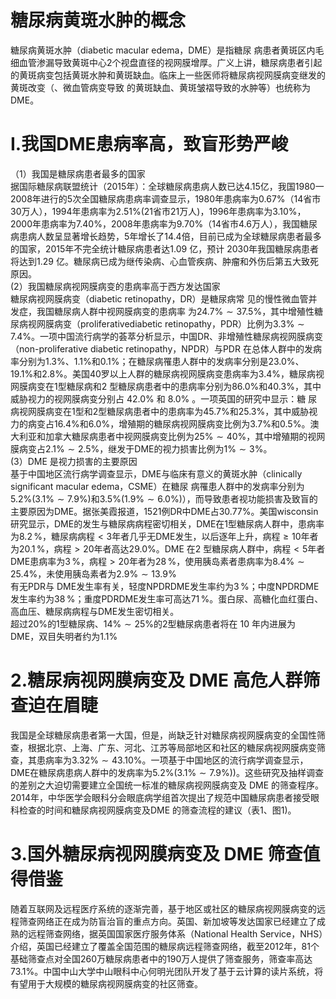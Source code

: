 # 糖尿病黄斑水肿的概念  
糖尿病黄斑水肿（diabetic macular edema，DME）是指糖尿 病患者黄斑区内毛细血管渗漏导致黄斑中心2个视盘直径的视网膜增厚。广义上讲，糖尿病患者引起的黄斑病变包括黄斑水肿和黄斑缺血。临床上一些医师将糖尿病视网膜病变继发的黄斑改变（、微血管病变导致 的黄斑缺血、黄斑皱褶导致的水肿等）也统称为DME。  
# I.我国DME患病率高，致盲形势严峻  
（1）我国是糖尿病患者最多的国家  
据国际糖尿病联盟统计（2015年）：全球糖尿病患病人数已达4.15亿，我国1980一2008年进行的5次全国糖尿病患病率调查显示，1980年患病率为$0.67\%$（14省市30万人），1994年患病率为$2.51\%$(21省市21万人)，1996年患病率为$3.10\%$，2000年患病率为$7.40\%$，2008年患病率为$9.70\%$（14省市4.6万人），我国糖尿病患病人数呈显著增长趋势，5年增长了14.4倍，目前已成为全球糖尿病患者最多的国家，2015年不完全统计糖尿病患者达1.09 亿，预计 2030年我国糖尿病患者将达到1.29 亿。糖尿病已成为继传染病、心血管疾病、肿瘤和外伤后第五大致死原因。  
(2）我国糖尿病视网膜病变的患病率高于西方发达国家  
糖尿病视网膜病变（diabetic retinopathy，DR）是糖尿病常 见的慢性微血管并发症，我国糖尿病人群中视网膜病变的患病率 为$24.7\%\sim37.5\%$，其中增殖性糖尿病视网膜病变（proliferativediabetic retinopathy，PDR）比例为$3.3\%\sim7.4\%$。一项中国流行病学的荟萃分析显示，中国DR、非增殖性糖尿病视网膜病变（non-proliferative diabetic retinopathy，NPDR）与PDR 在总体人群中的发病率分别为$1.3\%$、$1.1\%$和$0.1\%$；在糖尿病罹患人群中的发病率分别是$23.0\%$、$19.1\%$和$2.8\%$。美国40罗以上人群的糖尿病视网膜病变患病率为$3.4\%$，糖尿病视网膜病变在1型糖尿病和2 型糖尿病患者中的患病率分别为$86.0\%$和$40.3\%$，其中威胁视力的视网膜病变分别占 $42.0\%$ 和 $8.0\%$ 。一项英国的研究中显示：糖 尿病视网膜病变在1型和2型糖尿病患者中的患病率为$45.7\%$和$25.3\%$，其中威胁视力的病变占$16.4\%$和$6.0\%$，增殖期的糖尿病视网膜病变比例为$3.7\%$和$0.5\%$。澳大利亚和加拿大糖尿病患者中视网膜病变比例为$25\%\sim40\%$，其中增殖期的视网膜病变占$2.1\%\sim2.5\%$，继发于DME的视力损害比例为$1\%\sim3\%$。  
(3）DME 是视力损害的主要原因  
基于中国地区流行病学调查显示，DME与临床有意义的黄斑水肿（clinically significant macular edema，CSME）在糖尿 病罹患人群中的发病率分别为$5.2\%$$(3.1\%\sim7.9\%)$和$3.5\%$$(1.9\%\sim6.0\%)$），而导致患者视功能损害及致盲的主要原因为DME。据张美霞报道，1521例DR中DME占$30.77\%$。美国wisconsin研究显示，DME的发生与糖尿病病程密切相关，DME在1型糖尿病人群中，患病率为$8.2\,\%$，糖尿病病程$<3$年者几乎无DME发生，以后逐年上升，病程$\geqslant10$年者为$20.1\,\%$，病程$>20$年者高达$29.0\%$。DME 在2 型糖尿病人群中，病程$<5$年者DME患病率为$3\,\%$，病程$>20$年者为$28\,\%$，使用胰岛素者患病率为$8.4\%\sim25.4\%$，未使用胰岛素者为$2.9\%\sim13.9\%$  
有无PDR与 DME发生率有关，轻度NPDRDME发生率约为$3\,\%$；中度NPDRDME发生率约为$38\,\%$；重度PDRDME发生率可高达$71\,\%$。蛋白尿、高糖化血红蛋白、高血压、糖尿病病程与DME发生密切相关。  
超过$20\%$的1型糖尿病、$14\%\sim25\%$的2型糖尿病患者将在 10 年内进展为 DME，双目失明者约为$1.1\%$  
# 2.糖尿病视网膜病变及 DME 高危人群筛查迫在眉睫  
我国是全球糖尿病患者第一大国，但是，尚缺乏针对糖尿病视网膜病变的全国性筛查，根据北京、上海、广东、河北、江苏等局部地区和社区的糖尿病视网膜病变筛查，其患病率为$3.32\%\sim43.10\%$。一项基于中国地区的流行病学调查显示，DME在糖尿病患病人群中的发病率为$5.2\%$$(3.1\%\sim7.9\%)$)。这些研究及抽样调查的差别之大迫切需要建立全国统一标准的糖尿病视网膜病变及 DME 的筛查程序。  
2014年，中华医学会眼科分会眼底病学组首次提出了规范中国糖尿病患者接受眼科检查的时间和糖尿病视网膜病变及DME 的筛查流程的建议（表1、图1)。  
# 3.国外糖尿病视网膜病变及 DME 筛查值得借鉴  
随着互联网及远程医疗系统的逐渐完善，基于地区或社区的糖尿病视网膜病变的远程筛查网络正在成为防盲治盲的重点方向。英国、新加坡等发达国家已经建立了成熟的远程筛查网络，据英国国家医疗服务体系（National Health Service，NHS）介绍，英国已经建立了覆盖全国范围的糖尿病远程筛查网络，截至2012年，81个基础筛查点对全国260万糖尿病患者中的190万人提供了筛查服务，筛查率高达$73.1\%$。中国中山大学中山眼科中心何明光团队开发了基于云计算的读片系统，将有望用于大规模的糖尿病视网膜病变的社区筛查。  